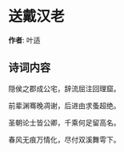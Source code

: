 # 送戴汉老

**作者**: 叶适

## 诗词内容

隠侯之郡成公宅，辞流屈注回理窟。

前辈渊骞晚凋谢，后进由求蚤超绝。

圣朝论士皆公卿，千乘何足留高名。

春风无痕万情化，尽付双溪舞雩下。

